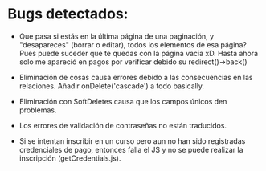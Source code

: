 # Bugs detectados:

- Que pasa si estás en la última página de una paginación, y "desapareces" (borrar o editar), todos los elementos de esa página? Pues puede suceder que te quedas con la página vacía xD. Hasta ahora solo me apareció en pagos por verificar debido su redirect()->back()

- Eliminación de cosas causa errores debido a las consecuencias en las relaciones. Añadir onDelete('cascade') a todo basically.

- Eliminación con SoftDeletes causa que los campos únicos den problemas.

- Los errores de validación de contraseñas no están traducidos.

- Si se intentan inscribir en un curso pero aun no han sido registradas credenciales de pago, entonces falla el JS y no se puede realizar la inscripción (getCredentials.js).
